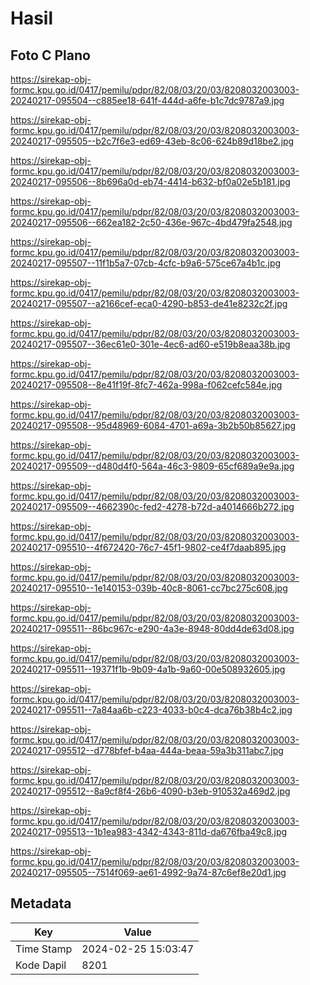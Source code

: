 # Hasil

## Foto C Plano

https://sirekap-obj-formc.kpu.go.id/0417/pemilu/pdpr/82/08/03/20/03/8208032003003-20240217-095504--c885ee18-641f-444d-a6fe-b1c7dc9787a9.jpg

https://sirekap-obj-formc.kpu.go.id/0417/pemilu/pdpr/82/08/03/20/03/8208032003003-20240217-095505--b2c7f6e3-ed69-43eb-8c06-624b89d18be2.jpg

https://sirekap-obj-formc.kpu.go.id/0417/pemilu/pdpr/82/08/03/20/03/8208032003003-20240217-095506--8b696a0d-eb74-4414-b632-bf0a02e5b181.jpg

https://sirekap-obj-formc.kpu.go.id/0417/pemilu/pdpr/82/08/03/20/03/8208032003003-20240217-095506--662ea182-2c50-436e-967c-4bd479fa2548.jpg

https://sirekap-obj-formc.kpu.go.id/0417/pemilu/pdpr/82/08/03/20/03/8208032003003-20240217-095507--11f1b5a7-07cb-4cfc-b9a6-575ce67a4b1c.jpg

https://sirekap-obj-formc.kpu.go.id/0417/pemilu/pdpr/82/08/03/20/03/8208032003003-20240217-095507--a2166cef-eca0-4290-b853-de41e8232c2f.jpg

https://sirekap-obj-formc.kpu.go.id/0417/pemilu/pdpr/82/08/03/20/03/8208032003003-20240217-095507--36ec61e0-301e-4ec6-ad60-e519b8eaa38b.jpg

https://sirekap-obj-formc.kpu.go.id/0417/pemilu/pdpr/82/08/03/20/03/8208032003003-20240217-095508--8e41f19f-8fc7-462a-998a-f062cefc584e.jpg

https://sirekap-obj-formc.kpu.go.id/0417/pemilu/pdpr/82/08/03/20/03/8208032003003-20240217-095508--95d48969-6084-4701-a69a-3b2b50b85627.jpg

https://sirekap-obj-formc.kpu.go.id/0417/pemilu/pdpr/82/08/03/20/03/8208032003003-20240217-095509--d480d4f0-564a-46c3-9809-65cf689a9e9a.jpg

https://sirekap-obj-formc.kpu.go.id/0417/pemilu/pdpr/82/08/03/20/03/8208032003003-20240217-095509--4662390c-fed2-4278-b72d-a4014666b272.jpg

https://sirekap-obj-formc.kpu.go.id/0417/pemilu/pdpr/82/08/03/20/03/8208032003003-20240217-095510--4f672420-76c7-45f1-9802-ce4f7daab895.jpg

https://sirekap-obj-formc.kpu.go.id/0417/pemilu/pdpr/82/08/03/20/03/8208032003003-20240217-095510--1e140153-039b-40c8-8061-cc7bc275c608.jpg

https://sirekap-obj-formc.kpu.go.id/0417/pemilu/pdpr/82/08/03/20/03/8208032003003-20240217-095511--86bc967c-e290-4a3e-8948-80dd4de63d08.jpg

https://sirekap-obj-formc.kpu.go.id/0417/pemilu/pdpr/82/08/03/20/03/8208032003003-20240217-095511--19371f1b-9b09-4a1b-9a60-00e508932605.jpg

https://sirekap-obj-formc.kpu.go.id/0417/pemilu/pdpr/82/08/03/20/03/8208032003003-20240217-095511--7a84aa6b-c223-4033-b0c4-dca76b38b4c2.jpg

https://sirekap-obj-formc.kpu.go.id/0417/pemilu/pdpr/82/08/03/20/03/8208032003003-20240217-095512--d778bfef-b4aa-444a-beaa-59a3b311abc7.jpg

https://sirekap-obj-formc.kpu.go.id/0417/pemilu/pdpr/82/08/03/20/03/8208032003003-20240217-095512--8a9cf8f4-26b6-4090-b3eb-910532a469d2.jpg

https://sirekap-obj-formc.kpu.go.id/0417/pemilu/pdpr/82/08/03/20/03/8208032003003-20240217-095513--1b1ea983-4342-4343-811d-da676fba49c8.jpg

https://sirekap-obj-formc.kpu.go.id/0417/pemilu/pdpr/82/08/03/20/03/8208032003003-20240217-095505--7514f069-ae61-4992-9a74-87c6ef8e20d1.jpg


## Metadata

| Key        | Value               |
| ---------- | ------------------- |
| Time Stamp | 2024-02-25 15:03:47 |
| Kode Dapil | 8201                |



